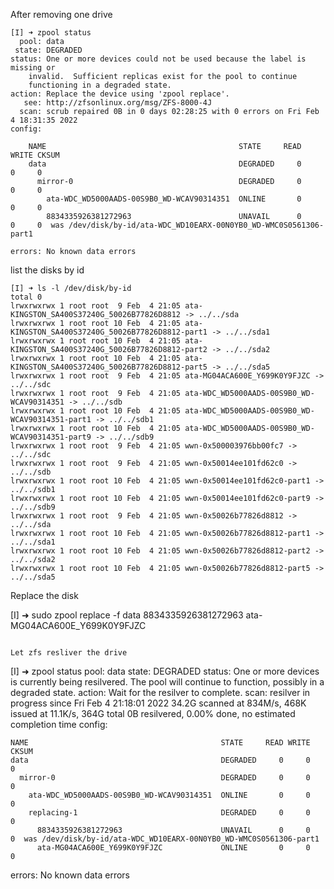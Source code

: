 

After removing one drive

~~~
[I] ➜ zpool status           
  pool: data
 state: DEGRADED
status: One or more devices could not be used because the label is missing or
	invalid.  Sufficient replicas exist for the pool to continue
	functioning in a degraded state.
action: Replace the device using 'zpool replace'.
   see: http://zfsonlinux.org/msg/ZFS-8000-4J
  scan: scrub repaired 0B in 0 days 02:28:25 with 0 errors on Fri Feb  4 18:31:35 2022
config:

	NAME                                           STATE     READ WRITE CKSUM
	data                                           DEGRADED     0     0     0
	  mirror-0                                     DEGRADED     0     0     0
	    ata-WDC_WD5000AADS-00S9B0_WD-WCAV90314351  ONLINE       0     0     0
	    8834335926381272963                        UNAVAIL      0     0     0  was /dev/disk/by-id/ata-WDC_WD10EARX-00N0YB0_WD-WMC0S0561306-part1

errors: No known data errors
~~~

list the disks by id

~~~
[I] ➜ ls -l /dev/disk/by-id
total 0
lrwxrwxrwx 1 root root  9 Feb  4 21:05 ata-KINGSTON_SA400S37240G_50026B77826D8812 -> ../../sda
lrwxrwxrwx 1 root root 10 Feb  4 21:05 ata-KINGSTON_SA400S37240G_50026B77826D8812-part1 -> ../../sda1
lrwxrwxrwx 1 root root 10 Feb  4 21:05 ata-KINGSTON_SA400S37240G_50026B77826D8812-part2 -> ../../sda2
lrwxrwxrwx 1 root root 10 Feb  4 21:05 ata-KINGSTON_SA400S37240G_50026B77826D8812-part5 -> ../../sda5
lrwxrwxrwx 1 root root  9 Feb  4 21:05 ata-MG04ACA600E_Y699K0Y9FJZC -> ../../sdc
lrwxrwxrwx 1 root root  9 Feb  4 21:05 ata-WDC_WD5000AADS-00S9B0_WD-WCAV90314351 -> ../../sdb
lrwxrwxrwx 1 root root 10 Feb  4 21:05 ata-WDC_WD5000AADS-00S9B0_WD-WCAV90314351-part1 -> ../../sdb1
lrwxrwxrwx 1 root root 10 Feb  4 21:05 ata-WDC_WD5000AADS-00S9B0_WD-WCAV90314351-part9 -> ../../sdb9
lrwxrwxrwx 1 root root  9 Feb  4 21:05 wwn-0x500003976bb00fc7 -> ../../sdc
lrwxrwxrwx 1 root root  9 Feb  4 21:05 wwn-0x50014ee101fd62c0 -> ../../sdb
lrwxrwxrwx 1 root root 10 Feb  4 21:05 wwn-0x50014ee101fd62c0-part1 -> ../../sdb1
lrwxrwxrwx 1 root root 10 Feb  4 21:05 wwn-0x50014ee101fd62c0-part9 -> ../../sdb9
lrwxrwxrwx 1 root root  9 Feb  4 21:05 wwn-0x50026b77826d8812 -> ../../sda
lrwxrwxrwx 1 root root 10 Feb  4 21:05 wwn-0x50026b77826d8812-part1 -> ../../sda1
lrwxrwxrwx 1 root root 10 Feb  4 21:05 wwn-0x50026b77826d8812-part2 -> ../../sda2
lrwxrwxrwx 1 root root 10 Feb  4 21:05 wwn-0x50026b77826d8812-part5 -> ../../sda5
~~~

Replace the disk

[I] ➜ sudo zpool replace -f data 8834335926381272963 ata-MG04ACA600E_Y699K0Y9FJZC
~~~

Let zfs resliver the drive

~~~
[I] ➜ zpool status
  pool: data
 state: DEGRADED
status: One or more devices is currently being resilvered.  The pool will
	continue to function, possibly in a degraded state.
action: Wait for the resilver to complete.
  scan: resilver in progress since Fri Feb  4 21:18:01 2022
	34.2G scanned at 834M/s, 468K issued at 11.1K/s, 364G total
	0B resilvered, 0.00% done, no estimated completion time
config:

	NAME                                           STATE     READ WRITE CKSUM
	data                                           DEGRADED     0     0     0
	  mirror-0                                     DEGRADED     0     0     0
	    ata-WDC_WD5000AADS-00S9B0_WD-WCAV90314351  ONLINE       0     0     0
	    replacing-1                                DEGRADED     0     0     0
	      8834335926381272963                      UNAVAIL      0     0     0  was /dev/disk/by-id/ata-WDC_WD10EARX-00N0YB0_WD-WMC0S0561306-part1
	      ata-MG04ACA600E_Y699K0Y9FJZC             ONLINE       0     0     0

errors: No known data errors
~~~


